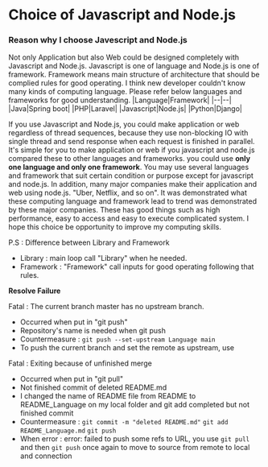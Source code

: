 # Choice of Javascript and Node.js

### Reason why I choose Javescript and Node.js

Not only Application but also Web could be designed completely with Javascript and Node.js.
Javascript is one of language and Node.js is one of framework.
Framework means main structure of architecture that should be complied rules for good operating.
I think new developer couldn't know many kinds of computing language.
Please refer below languages and frameworks for good understanding.
|Language|Framework|
|--|--|
|Java|Spring boot|
|PHP|Laravel|
|Javascript|Node.js|
|Python|Django|

If you use Javascript and Node.js, you could make application or web regardless of thread sequences, because they use non-blocking IO with single thread and send response when each request is finished in parallel.
It's simple for you to make application or web if you javascript and node.js compared these to other languages and frameworks. you could use **only one language and only one framework**. You may use several languages and framework that suit certain condition or purpose except for javascript and node.js.
In addition, many major companies make their application and web using node.js. "Uber, Netflix, and so on".
It was demonstrated what these computing language and framework lead to trend was demonstrated by these major companies.
These has good things such as high performance, easy to access and easy to execute complicated system.
I hope this choice be opportunity to improve my computing skills.

P.S : Difference between Library and Framework

- Library : main loop call "Library" when he needed.
- Framework : "Framework" call inputs for good operating following that rules.

**Resolve Failure**

Fatal : The current branch master has no upstream branch.

- Occurred when put in "git push"
- Repository's name is needed when git push
- Countermeasure : `git push --set-upstream Language main`
- To push the current branch and set the remote as upstream, use

Fatal : Exiting because of unfinished merge

- Occurred when put in "git pull"
- Not finished commit of deleted README.md
- I changed the name of README file from README to README_Language on my local folder and git add completed but not finished commit
- Countermeasure : `git commit -m "deleted README.md"`
  `git add README_Language.md`
  `git push`
- When error : error: failed to push some refs to URL, you use `git pull` and then `git push` once again to move to source from remote to local and connection
